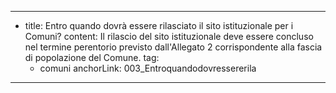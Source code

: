 ---
  - title: Entro quando dovrà essere rilasciato il sito istituzionale per i Comuni?
    content: Il rilascio del sito istituzionale deve essere concluso nel termine perentorio previsto dall'Allegato 2 corrispondente alla fascia di popolazione del Comune.
    tag:
      - comuni
    anchorLink: 003_Entroquandodovressererila
---